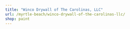 ```yaml
---
title: "Winco Drywall of The Carolinas, LLC"
url: /myrtle-beach/winco-drywall-of-the-carolinas-llc/
shop: paint
---
```

